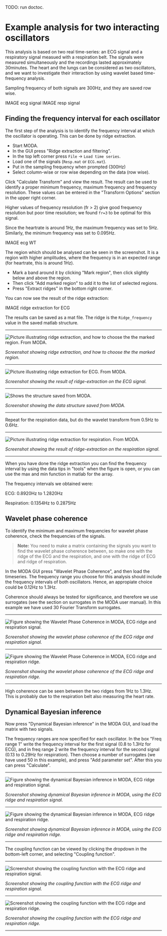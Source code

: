 <!-- START doctoc generated TOC please keep comment here to allow auto update -->
<!-- DON'T EDIT THIS SECTION, INSTEAD RE-RUN doctoc TO UPDATE -->
TODO: run doctoc.
<!-- END doctoc generated TOC please keep comment here to allow auto update -->

# Example analysis for two interacting oscillators 

This analysis is based on two real time-series: an ECG signal and a respiratory signal measued with a respiration belt. The signals were measured simultaneously and the recordings lasted approximately 30minutes. The heart and the lungs can be considered as two oscillators, and we want to investigate their interaction by using wavelet based time-frequency analysis. 

Sampling frequency of both signals are 300Hz, and they are saved row wise.

IMAGE ecg signal
IMAGE resp signal

## Finding the frequency interval for each oscillator

The first step of the analysis is to identify the frequency interval at which the oscillator is operating. This can be done by ridge extraction. 

- Start MODA. 
- In the GUI press "Ridge extraction and filtering". 
- In the top left corner press `File` -> `Load time series`. 
- Load one of the signals (`Resp.mat` or `ECG.mat`). 
- Put in the sampling frequency when prompted (300Hz)
- Select column-wise or row wise depending on the data (row wise).

Click "Calculate Transform" and view the result. The result can be used to identify a proper minimum frequency, maximum frequency and frequency resolution. These values can be entered in the "Transform Options" section in the upper right corner.

Higher values of frequency resolution (fr > 2) give good frequency resolution but poor time resolution; we found `fr=3` to be optimal for this signal. 

Since the heartrate is around 1Hz, the maximum frequency was set to 5Hz. Similarly, the minimum frequency was set to 0.095Hz.

IMAGE ecg WT

The region which should be analysed can be seen in the screenshot. It is a region with higher amplitudes, where the frequency is in an expected range (for heartrate, this is around 1Hz).

- Mark a band around it by clicking "Mark region", then click slightly below and above the region. 
- Then click "Add marked region" to add it to the list of selected regions.
- Press "Extract ridges" in the bottom right corner.

You can now see the result of the ridge extraction:

IMAGE ridge extraction for ECG 

The results can be saved as a mat file. The ridge is the `Ridge_frequency` value in the saved matlab structure.

---

![Picture illustrating ridge extraction, and how to choose the the marked region. From MODA.](/docs/images/Ridgeextractionregion.png)

*Screenshot showing ridge extraction, and how to choose the the marked region.*

---

![Picture illustrating ridge extraction for ECG. From MODA.](/docs/images/ECGridge.png)

*Screenshot showing the result of ridge-extraction on the ECG signal.*

---

![Shows the structure saved from MODA.](/docs/images/Structure.png)

*Screenshot showing the data structure saved from MODA.*

---

Repeat for the respiration data, but do the wavelet transform from 0.5Hz to 0.6Hz.

---

![Picture illustrating ridge extraction for respiration. From MODA.](/docs/images/Respridge.png)

*Screenshot showing the result of ridge-extraction on the respiration signal.*

---

When you have done the ridge extraction you can find the frequency interval by using the data tips in "tools" when the figure is open, or you can use the max and min function in matlab for the array. 

The frequency intervals we obtained were:

ECG: 0.8920Hz to 1.2820Hz

Respiration: 0.1354Hz to 0.2875Hz

## Wavelet phase coherence

To identify the minimum and maximum frequencies for wavelet phase coherence, check the frequencies of the signals. 

> **Note:** You need to make a matrix containing the signals you want to find the wavelet phase coherence between, so make one with the ridge of the ECG and the respiration, and one with the ridge of ECG and ridge of respiration.

In the MODA GUI press "Wavelet Phase Coherence", and then load the timeseries. The frequency range you choose for this analysis should include the frequency intervals of both oscillators. Hence, an appropiate choice could be 0.12Hz to 1.3Hz.

Coherence should always be tested for significance, and therefore we use surrogates (see the section on surrogates in the MODA user manual). In this example we have used 30 Fourier Transform surrogates.

---

![Figure showing the Wavelet Phase Coherence in MODA, ECG ridge and respiration signal.](/docs/images/WPC.png)

*Screenshot showing the wavelet phase coherence of the ECG ridge and respiration signal.*

---

![Figure showing the Wavelet Phase Coherence in MODA, ECG ridge and respiration ridge.](/docs/images/WPCridges.png)

*Screenshot showing the wavelet phase coherence of the ECG ridge and respiration ridge.*

---

High coherence can be seen between the two ridges from 1Hz to 1.3Hz. This is probably due to the respiration belt also measuring the heart rate. 


## Dynamical Bayesian inference

Now press "Dynamical Bayesian inference" in the MODA GUI, and load the matrix with two signals. 

The frequency ranges are now specified for each oscillator. In the box "Freq range 1" write the frequency interval for the first signal (0.8 to 1.3Hz for ECG), and in freq range 2 write the frequency interval for the second signal (0.13 to 0.29Hz for respiration). Then choose a number of surrogates (we have used 50 in this example), and press "Add parameter set". After this you can press "Calculate". 

---

![Figure showing the dynamical Bayesian inference in MODA, ECG ridge and respiration signal.](/docs/images/BayesianIHRResp.png)

*Screenshot showing dynamical Bayesian inference in MODA, using the ECG ridge and respiration signal.*

---

![Figure showing the dynamical Bayesian inference in MODA, ECG ridge and respiration ridge.](/docs/images/BayesianIHRIRR.png)

*Screenshot showing dynamical Bayesian inference in MODA, using the ECG ridge and respiration ridge.*

---

The coupling function can be viewed by clicking the dropdown in the bottom-left corner, and selecting "Coupling function".

---

![Screenshot showing the coupling function with the ECG ridge and respiration signal.](/docs/images/CF_IHRIRR.png)

*Screenshot showing the coupling function with the ECG ridge and respiration signal.*

---

![Screenshot showing the coupling function with the ECG ridge and respiration ridge.](/docs/images/CF_IHRResp.png)

*Screenshot showing the coupling function with the ECG ridge and respiration ridge.*

---
